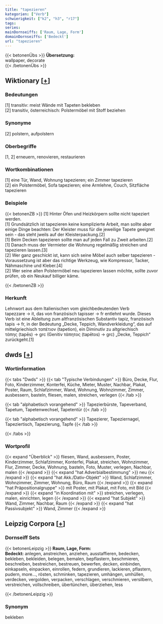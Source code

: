 ```yaml
---
title: "tapezieren"
kategorien: ["Verb"]
schwierigkeit: ["k2", "h3", "r17"]
tags:
series:
mainDornseiffs: ['Raum, Lage, Form']
domainDornseiffs: ['Bedeckt']
url: "tapezieren"
---
```


{{< betonenÜbs >}}
**Übersetzung:**  
wallpaper, decorate  
{{< /betonenÜbs >}}

## Wiktionary [[+](https://de.wiktionary.org/wiki/tapezieren)]

### Bedeutungen
[1] transitiv: meist Wände mit Tapeten bekleben  
[2] transitiv, österreichisch: Polstermöbel mit Stoff beziehen  

### Synonyme
[2] polstern, aufpolstern  

### Oberbegriffe
[1, 2] erneuern, renovieren, restaurieren  

### Wortkombinationen
[1] eine Tür, Wand, Wohnung tapezieren; ein Zimmer tapezieren  
[2] ein Polstermöbel, Sofa tapezieren; eine Armlehne, Couch, Sitzfläche tapezieren  

### Beispiele
{{< betonenZB >}}
[1] Hinter Öfen und Heizkörpern sollte nicht tapeziert werden.  
[1] Grundsätzlich ist tapezieren keine komplizierte Arbeit, man sollte aber einige Dinge beachten: Der Kleister muss für die jeweilige Tapete geeignet sein - das steht jweils auf der Kleisterpackung.[2]  
[1] Beim Decken tapezieren sollte man auf jeden Fall zu Zweit arbeiten.[2]  
[1] Danach muss der Vermieter die Wohnung regelmäßig streichen und tapezieren lassen.[3]  
[2] Wer ganz geschickt ist, kann sich seine Möbel auch selber tapezieren - Voraussetzung ist aber das richtige Werkzeug, wie Kompressor, Tacker, Nähmaschine und Kleber.[4]  
[2] Wer seine alten Polstermöbel neu tapezieren lassen möchte, sollte zuvor prüfen, ob ein Neukauf billiger käme.  

{{< /betonenZB >}}
### Herkunft
Lehnwort aus dem Italienischen vom gleichbedeutenden Verb tapezzare → it, das von französisch tapisser → fr entlehnt wurde. Dieses Verb ist eine Ableitung zum altfranzösischen Substantiv tapiz, französisch tapis → fr, in der Bedeutung „Decke, Teppich, Wandverkleidung“, das auf mittelgriechisch ταπέτιον (tapetion), ein Diminutiv zu altgriechisch τάπης (tapēs) → grc (Genitiv τάπητος (tapētos) → grc) „Decke, Teppich“ zurückgeht.[1]  



## dwds [[+](https://www.dwds.de/wb/tapezieren)]

### Wortinformation
{{< tabs "Dwds" >}}
{{< tab "Typische Verbindungen" >}}
Büro, Decke, Flur, Foto, Kinderzimmer, Konterfei, Küche, Mieter, Muster, Nachbar, Plakat, Poster, Raum, Schlafzimmer, Wand, Wohnung, Wohnzimmer, Zimmer, ausbessern, basteln, fliesen, malen, streichen, verlegen
{{< /tab >}}

{{< tab "alphabetisch vorangehend" >}}
Tapezierbürste, Tapeverband, Tapetum, Tapetenwechsel, Tapetentür
{{< /tab >}}

{{< tab "alphabetisch vorangehend" >}}
Tapezierer, Tapeziernagel, Tapeziertisch, Tapezierung, Tapfe
{{< /tab >}}

{{< /tabs >}}

### Wortprofil
{{< expand "Überblick" >}} fliesen, Wand, ausbessern, Poster, Kinderzimmer, Schlafzimmer, Konterfei, Plakat, streichen, Wohnzimmer, Flur, Zimmer, Decke, Wohnung, basteln, Foto, Muster, verlegen, Nachbar, malen {{< /expand >}}
{{< expand "hat Adverbialbestimmung" >}} neu {{< /expand >}}
{{< expand "hat Akk./Dativ-Objekt" >}} Wand, Schlafzimmer, Wohnzimmer, Zimmer, Wohnung, Büro, Raum {{< /expand >}}
{{< expand "hat Präpositionalgruppe" >}} mit Poster, mit Plakat, mit Foto, mit Bild {{< /expand >}}
{{< expand "in Koordination mit" >}} streichen, verlegen, malen, einrichten, legen {{< /expand >}}
{{< expand "hat Subjekt" >}} Wand, Zimmer, Nachbar, Raum {{< /expand >}}
{{< expand "hat Passivsubjekt" >}} Wand, Zimmer {{< /expand >}}

## Leipzig Corpora [[+](https://corpora.uni-leipzig.de/en/res?word=tapezieren&corpusId=deu_newscrawl-public_2018)]

### Dornseiff Sets
{{< betonenLeipzig >}}
**Raum, Lage, Form:**  
**Bedeckt:** anlegen, anstreichen, anziehen, ausstaffieren, bedecken, bekleben, bekleiden, belegen, bemalen, bepflastern, beschmieren, beschreiben, bestreichen, bestreuen, bewerfen, decken, einbinden, einkapseln, einpacken, einrollen, federn, grundieren, lackieren, pflastern, pudern, more..., rösten, schminken, tapezieren, umhängen, umhüllen, verdecken, vergolden, verpacken, verschlagen, verschmieren, versilbern, verstreichen, vollschreiben, übertünchen, überziehen, less  

{{< /betonenLeipzig >}}

### Synonym
bekleben

